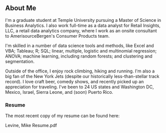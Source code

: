 ## About Me

I'm a graduate student at Temple University pursuing a Master of Science in Business Analytics. I also work full-time as a data analyst for Retail Insights, LLC, a retail data analytics company, where I work as an onsite consultant to AmerisourceBergen's Consumer Products team. 

I'm skilled in a number of data science tools and methods, like Excel and VBA; Tableau; R; SQL; linear, multiple, logistic and multinomial regression; ANOVA; machine learning, including random forests; and clustering and segmentation.

Outside of the office, I enjoy rock climbing, hiking and running. I'm also a big fan of the New York Jets (despite our historically less-than-stellar track record). I love craft beer, comedy shows, and recently picked up an appreciation for traveling. I've been to 24 US states and Washington DC, Mexico, Israel, Sierra Leone, and (soon) Puerto Rico.

### Resume

The most recent copy of my resume can be found here:

Levine, Mike Resume.pdf
